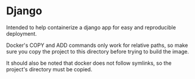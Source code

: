 # Django

Intended to help containerize a django app for easy and reproducible deployment.

Docker's COPY and ADD commands only work for relative paths, so make sure you copy the project to this directory before trying to build the image. 

It should also be noted that docker does not follow symlinks, so the project's directory must be copied. 
